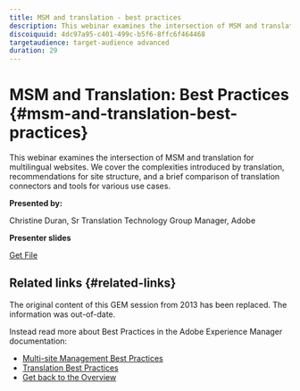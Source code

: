 ```yaml
---
title: MSM and translation - best practices
description: This webinar examines the intersection of MSM and translation for multilingual websites. We cover the complexities introduced by translation, recommendations for site structure, and a brief comparison of translation connectors and tools for various use cases.
discoiquuid: 4dc97a95-c401-499c-b5f6-8ffc6f464468
targetaudience: target-audience advanced
duration: 29
---
```

# MSM and Translation: Best Practices {#msm-and-translation-best-practices}

This webinar examines the intersection of MSM and translation for multilingual websites. We cover the complexities introduced by translation, recommendations for site structure, and a brief comparison of translation connectors and tools for various use cases. 

**Presented by:**

Christine Duran, Sr Translation Technology Group Manager, Adobe

**Presenter slides**

[Get File](assets/20130731-adobe-msm-and-translation-best-practices.pdf)

## Related links {#related-links}

The original content of this GEM session from 2013 has been replaced. The information was out-of-date.

Instead read more about Best Practices in the Adobe Experience Manager documentation:

* [Multi-site Management Best Practices](https://docs.adobe.com/docs/en/aem/6-1/administer/sites/msm/msm-bp.html)
* [Translation Best Practices](https://docs.adobe.com/docs/en/aem/6-1/administer/sites/translation/tc-bp.html)
* [Get back to the Overview](https://helpx.adobe.com/experience-manager/kt/eseminars/gems/aem-index.html)

